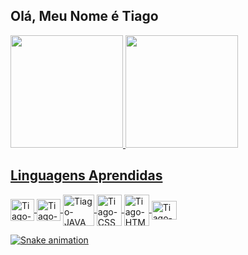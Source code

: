 ## Olá, Meu Nome é Tiago

<div>
  <a href="https://github.com/TiagoQueiroz-Dev">
  <img height="180em" src="https://github-readme-stats.vercel.app/api?username=TiagoQueiroz-Dev&show_icons=true&theme=dracula&include_all_commits=true&count_private=true"/>
  <img height="180em" src="https://github-readme-stats.vercel.app/api/top-langs/?username=TiagoQueiroz-Dev&layout=compact&langs_count=16&theme=dracula"/>
</div>
  <h2>Linguagens Aprendidas</h2>
<div style="display: inline_block">
<img align="center" alt="Tiago-C" height="35" width="38" src="https://cdn.jsdelivr.net/gh/devicons/devicon/icons/c/c-original.svg" />
<img align="center" alt="Tiago-CS" height="35" width="38" src="https://cdn.jsdelivr.net/gh/devicons/devicon/icons/csharp/csharp-original.svg" />
<img align="center" alt="Tiago-JAVA" height="50" width="50" src="https://cdn.jsdelivr.net/gh/devicons/devicon/icons/java/java-original-wordmark.svg" />
<img align="center" alt="Tiago-CSS" height="50" width="40" src="https://cdn.jsdelivr.net/gh/devicons/devicon/icons/css3/css3-original-wordmark.svg" />
<img align="center" alt="Tiago-HTML" height="50" width="40" src="https://cdn.jsdelivr.net/gh/devicons/devicon/icons/html5/html5-original-wordmark.svg" />
<img align="center" alt="Tiago-JS" height="30" width="40" src="https://cdn.jsdelivr.net/gh/devicons/devicon/icons/javascript/javascript-original.svg" />
</div>

  ![Snake animation](https://github.com/TiagoQueiroz-Dev/TiagoQueiroz-Dev/blob/output/github-contribution-grid-snake.svg)
